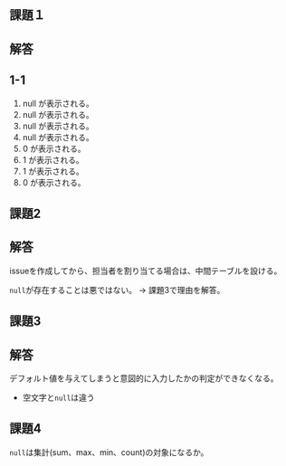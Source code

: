 ## 課題１
## 解答
## 1-1
1. null が表示される。
2. null が表示される。
3. null が表示される。
4. null が表示される。
5. 0 が表示される。
6. 1 が表示される。
7. 1 が表示される。
8. 0 が表示される。

## 課題2
## 解答
issueを作成してから、担当者を割り当てる場合は、中間テーブルを設ける。

`null`が存在することは悪ではない。
-> 課題3で理由を解答。

## 課題3
## 解答
デフォルト値を与えてしまうと意図的に入力したかの判定ができなくなる。
  - 空文字と`null`は違う

## 課題4
`null`は集計(sum、max、min、count)の対象になるか。
